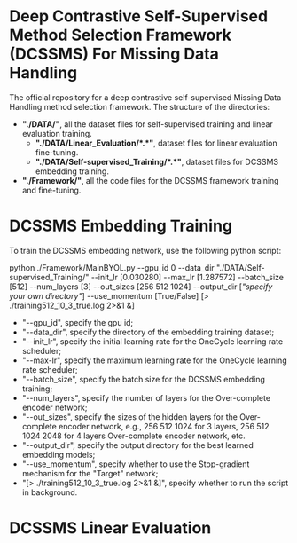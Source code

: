 # Deep Contrastive Self-Supervised Method Selection Framework (DCSSMS) For Missing Data Handling
The official repository for a deep contrastive self-supervised Missing Data Handling method selection framework.
The structure of the directories:
- **"./DATA/"**, all the dataset files for self-supervised training and linear evaluation training.
	- **"./DATA/Linear_Evaluation/\*.\*"**, dataset files for linear evaluation fine-tuning.
	- **"./DATA/Self-supervised_Training/\*.\*"**, dataset files for DCSSMS embedding training.
- **"./Framework/"**, all the code files for the DCSSMS framework training and fine-tuning.

# DCSSMS Embedding Training
To train the DCSSMS embedding network, use the following python script:

python ./Framework/MainBYOL.py --gpu_id 0 --data_dir "./DATA/Self-supervised_Training/" --init_lr \[0.030280\] --max_lr \[1.287572\] --batch_size \[512\] --num_layers \[3\] --out_sizes \[256 512 1024\] --output_dir \[_"specify your own directory"_\] --use_momentum \[True/False\] \[> ./training512_10_3_true.log 2>&1 &\]
- "--gpu_id", specify the gpu id; 
- "--data_dir", specify the directory of the embedding training dataset;
- "--init_lr", specify the initial learning rate for the OneCycle learning rate scheduler;
- "--max-lr", specify the maximum learning rate for the OneCycle learning rate scheduler;
- "--batch_size", specify the batch size for the DCSSMS embedding training;
- "--num_layers", specify the number of layers for the Over-complete encoder network;
- "--out_sizes", specify the sizes of the hidden layers for the Over-complete encoder network, e.g., 256 512 1024 for 3 layers, 256 512 1024 2048 for 4 layers Over-complete encoder network, etc.
- "--output_dir", specify the output directory for the best learned embedding models;
- "--use_momentum", specify whether to use the Stop-gradient mechanism for the "Target" network;
- "\[> ./training512_10_3_true.log 2>&1 &\]", specify whether to run the script in background.

# DCSSMS Linear Evaluation




